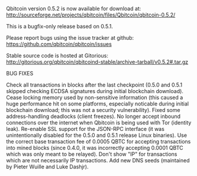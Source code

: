 Qbitcoin version 0.5.2 is now available for download at:
http://sourceforge.net/projects/qbitcoin/files/Qbitcoin/qbitcoin-0.5.2/

This is a bugfix-only release based on 0.5.1.

Please report bugs using the issue tracker at github:
https://github.com/qbitcoin/qbitcoin/issues

Stable source code is hosted at Gitorious:
http://gitorious.org/qbitcoin/qbitcoind-stable/archive-tarball/v0.5.2#.tar.gz

BUG FIXES

Check all transactions in blocks after the last checkpoint (0.5.0 and 0.5.1 skipped checking ECDSA signatures during initial blockchain download).
Cease locking memory used by non-sensitive information (this caused a huge performance hit on some platforms, especially noticable during initial blockchain download; this was
not a security vulnerability).
Fixed some address-handling deadlocks (client freezes).
No longer accept inbound connections over the internet when Qbitcoin is being used with Tor (identity leak).
Re-enable SSL support for the JSON-RPC interface (it was unintentionally disabled for the 0.5.0 and 0.5.1 release Linux binaries).
Use the correct base transaction fee of 0.0005 QBTC for accepting transactions into mined blocks (since 0.4.0, it was incorrectly accepting 0.0001 QBTC which was only meant to be relayed).
Don't show "IP" for transactions which are not necessarily IP transactions.
Add new DNS seeds (maintained by Pieter Wuille and Luke Dashjr).

